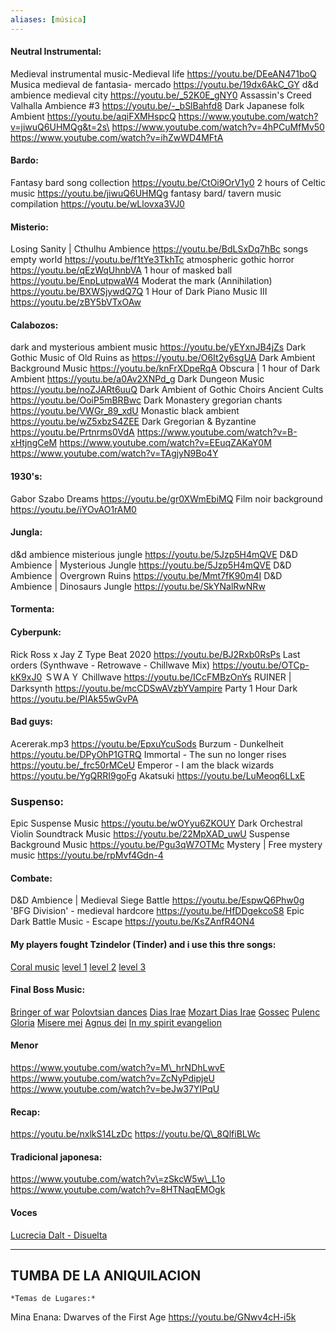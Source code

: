 ```yaml
---
aliases: [música]
---
```


#### Neutral Instrumental:
Medieval instrumental music-Medieval life https://youtu.be/DEeAN471boQ
Musica medieval de fantasia- mercado https://youtu.be/19dx6AkC_GY
d&d ambience medieval city https://youtu.be/_52K0E_gNY0
Assassin's Creed Valhalla Ambience #3 https://youtu.be/-_bSlBahfd8
Dark Japanese folk Ambient https://youtu.be/aqiFXMHspcQ
<https://www.youtube.com/watch?v=jiwuQ6UHMQg&t=2s\> 
<https://www.youtube.com/watch?v=4hPCuMfMv50> 
<https://www.youtube.com/watch?v=ihZwWD4MFtA>

#### Bardo:
Fantasy bard song collection https://youtu.be/CtOi9OrV1y0
2 hours of Celtic music https://youtu.be/jiwuQ6UHMQg
fantasy bard/ tavern music compilation https://youtu.be/wLlovxa3VJ0

#### Misterio:
Losing Sanity | Cthulhu Ambience https://youtu.be/BdLSxDq7hBc
songs empty world https://youtu.be/f1tYe3TkhTc
atmospheric gothic horror https://youtu.be/qEzWqUhnbVA
1 hour of masked ball https://youtu.be/EnpLutpwaW4
Moderat the mark (Annihilation) https://youtu.be/BXWSjywdQ7Q
1 Hour of Dark Piano Music III https://youtu.be/zBY5bVTxOAw

#### Calabozos:
dark and mysterious ambient music https://youtu.be/yEYxnJB4jZs
Dark Gothic Music of Old Ruins as https://youtu.be/O6It2y6sgUA
Dark Ambient Background Music https://youtu.be/knFrXDpeRqA
Obscura | 1 hour of Dark Ambient https://youtu.be/a0Av2XNPd_g
Dark Dungeon Music https://youtu.be/noZJARt6uuQ
Dark Ambient of Gothic Choirs Ancient Cults https://youtu.be/OoiP5mBRBwc
Dark Monastery gregorian chants https://youtu.be/VWGr_89_xdU
Monastic black ambient https://youtu.be/wZ5xbzS4ZEE
Dark Gregorian & Byzantine https://youtu.be/Prtnrms0VdA
<https://www.youtube.com/watch?v=B-xHtjngCeM> 
<https://www.youtube.com/watch?v=EEuqZAKaY0M> 
<https://www.youtube.com/watch?v=TAgjyN9Bo4Y>

#### 1930's:
Gabor Szabo Dreams https://youtu.be/gr0XWmEbiMQ
Film noir background https://youtu.be/iYOvAO1rAM0

#### Jungla:
d&d ambience misterious jungle https://youtu.be/5Jzp5H4mQVE
D&D Ambience | Mysterious Jungle https://youtu.be/5Jzp5H4mQVE
D&D Ambience | Overgrown Ruins https://youtu.be/Mmt7fK90m4I
D&D Ambience | Dinosaurs Jungle https://youtu.be/SkYNalRwNRw

#### Tormenta:


#### Cyberpunk:
Rick Ross x Jay Z Type Beat 2020 https://youtu.be/BJ2Rxb0RsPs
Last orders (Synthwave - Retrowave - Chillwave Mix) https://youtu.be/OTCp-kK9xJ0
ＳＷＡＹ Chillwave https://youtu.be/ICcFMBzOnYs
RUINER | Darksynth https://youtu.be/mcCDSwAVzbYVampire 
Party 1 Hour Dark https://youtu.be/PIAk55wGvPA

#### Bad guys:
Acererak.mp3 https://youtu.be/EpxuYcuSods
Burzum - Dunkelheit https://youtu.be/DPyOhP1GTRQ
Immortal - The sun no longer rises https://youtu.be/_frc50rMCeU
Emperor - I am the black wizards https://youtu.be/YgQRRI9goFg
Akatsuki https://youtu.be/LuMeoq6LLxE

### Suspenso:
Epic Suspense Music https://youtu.be/wOYyu6ZKOUY
Dark Orchestral Violin Soundtrack Music https://youtu.be/22MpXAD_uwU
Suspense Background Music https://youtu.be/Pgu3qW7OTMc
Mystery | Free mystery music https://youtu.be/rpMvf4Gdn-4

#### Combate:
D&D Ambience | Medieval Siege Battle https://youtu.be/EspwQ6Phw0g
'BFG Division' - medieval hardcore https://youtu.be/HfDDgekcoS8
Epic Dark Battle Music - Escape https://youtu.be/KsZAnfR4ON4

#### My players fought Tzindelor (Tinder) and i use this thre songs:
[Coral music](https://www.youtube.com/watch?v=kRTV_BMPW8I)
[level 1](https://www.youtube.com/watch?v=g5IUUOXtz6A)
[level 2](https://www.youtube.com/watch?v=ejyBcX_gUNQ)
[level 3](https://www.youtube.com/watch?v=O_49H_N43jQ)

#### Final Boss Music:
[Bringer of war](https://youtu.be/EWwe4UTHlDI)
[Polovtsian dances](https://youtu.be/PUrcY61QUnA)
[Dias Irae](https://youtu.be/pExZ6b3rN0M)
[Mozart Dias Irae](https://youtu.be/n2PuGfRoAu4)
[Gossec](https://youtu.be/NdynLzEpxYY)
[Pulenc Gloria](https://youtu.be/-KxmLwnkPGk)
[Misere mei](https://youtu.be/H3v9unphfi0)
[Agnus dei](https://youtu.be/AiuC_CaObbI)
[In my spirit evangelion](https://youtu.be/TbN_4ynFuWU)

#### Menor
<https://www.youtube.com/watch?v=M\_hrNDhLwvE> 
<https://www.youtube.com/watch?v=ZcNyPdipjeU> 
<https://www.youtube.com/watch?v=beJw37YIPqU>

#### Recap:
<https://youtu.be/nxlkS14LzDc> 
<https://youtu.be/Q\_8QlfiBLWc>

#### Tradicional japonesa: 
<https://www.youtube.com/watch?v\=zSkcW5w\_L1o> 
<https://www.youtube.com/watch?v=8HTNaqEMOgk>

#### Voces
[Lucrecia Dalt - Disuelta](https://youtu.be/BLcy6xg2XbA)

---

## TUMBA DE LA ANIQUILACION
	*Temas de Lugares:*
Mina Enana: Dwarves of the First Age https://youtu.be/GNwv4cH-i5k

